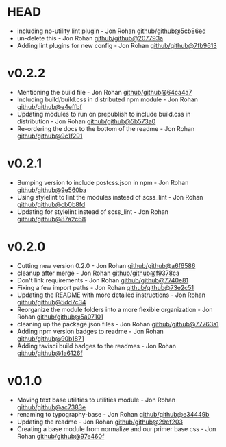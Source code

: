 # HEAD

 * including no-utility lint plugin - Jon Rohan [github/github@5cb86ed](https://github.com/github/github/commit/5cb86ed)
 * un-delete this - Jon Rohan [github/github@207793a](https://github.com/github/github/commit/207793a)
 * Adding lint plugins for new config - Jon Rohan [github/github@7fb9613](https://github.com/github/github/commit/7fb9613)

# v0.2.2

 * Mentioning the build file - Jon Rohan [github/github@64ca4a7](https://github.com/github/github/commit/64ca4a7)
 * Including build/build.css in distributed npm module - Jon Rohan [github/github@e4effbf](https://github.com/github/github/commit/e4effbf)
 * Updating modules to run on prepublish to include build.css in distribution - Jon Rohan [github/github@5b573a0](https://github.com/github/github/commit/5b573a0)
 * Re-ordering the docs to the bottom of the readme - Jon Rohan [github/github@9c1f291](https://github.com/github/github/commit/9c1f291)

# v0.2.1

 * Bumping version to include postcss.json in npm - Jon Rohan [github/github@9e560ba](https://github.com/github/github/commit/9e560ba)
 * Using stylelint to lint the modules instead of scss_lint - Jon Rohan [github/github@cb0b8fd](https://github.com/github/github/commit/cb0b8fd)
 * Updating for stylelint instead of scss_lint - Jon Rohan [github/github@87a2c68](https://github.com/github/github/commit/87a2c68)

# v0.2.0

 * Cutting new version 0.2.0 - Jon Rohan [github/github@a6f6586](https://github.com/github/github/commit/a6f6586)
 * cleanup after merge - Jon Rohan [github/github@f9378ca](https://github.com/github/github/commit/f9378ca)
 * Don't link requirements - Jon Rohan [github/github@7740e81](https://github.com/github/github/commit/7740e81)
 * Fixing a few import paths - Jon Rohan [github/github@73e2c51](https://github.com/github/github/commit/73e2c51)
 * Updating the README with more detailed instructions - Jon Rohan [github/github@5dd7c34](https://github.com/github/github/commit/5dd7c34)
 * Reorganize the module folders into a more flexible organization - Jon Rohan [github/github@5a07101](https://github.com/github/github/commit/5a07101)
 * cleaning up the package.json files - Jon Rohan [github/github@77763a1](https://github.com/github/github/commit/77763a1)
 * Adding npm version badges to readme - Jon Rohan [github/github@90b1871](https://github.com/github/github/commit/90b1871)
 * Adding tavisci build badges to the readmes - Jon Rohan [github/github@1a6126f](https://github.com/github/github/commit/1a6126f)

# v0.1.0

 * Moving text base utilities to utilities module - Jon Rohan [github/github@ac7383e](https://github.com/github/github/commit/ac7383e)
 * renaming to typography-base - Jon Rohan [github/github@e34449b](https://github.com/github/github/commit/e34449b)
 * Updating the readme - Jon Rohan [github/github@29ef203](https://github.com/github/github/commit/29ef203)
 * Creating a base module from normalize and our primer base css - Jon Rohan [github/github@97e460f](https://github.com/github/github/commit/97e460f)